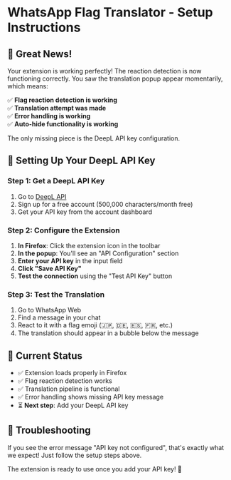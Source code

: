 # WhatsApp Flag Translator - Setup Instructions

## 🎉 Great News!

Your extension is working perfectly! The reaction detection is now functioning correctly. You saw the translation popup appear momentarily, which means:

✅ **Flag reaction detection is working**  
✅ **Translation attempt was made**  
✅ **Error handling is working**  
✅ **Auto-hide functionality is working**

The only missing piece is the DeepL API key configuration.

## 🔑 Setting Up Your DeepL API Key

### Step 1: Get a DeepL API Key
1. Go to [DeepL API](https://www.deepl.com/pro-api)
2. Sign up for a free account (500,000 characters/month free)
3. Get your API key from the account dashboard

### Step 2: Configure the Extension
1. **In Firefox**: Click the extension icon in the toolbar
2. **In the popup**: You'll see an "API Configuration" section
3. **Enter your API key** in the input field
4. **Click "Save API Key"**
5. **Test the connection** using the "Test API Key" button

### Step 3: Test the Translation
1. Go to WhatsApp Web
2. Find a message in your chat
3. React to it with a flag emoji (🇯🇵, 🇩🇪, 🇪🇸, 🇫🇷, etc.)
4. The translation should appear in a bubble below the message

## 🚀 Current Status

- ✅ Extension loads properly in Firefox
- ✅ Flag reaction detection works
- ✅ Translation pipeline is functional
- ✅ Error handling shows missing API key message
- ⏳ **Next step**: Add your DeepL API key

## 🔧 Troubleshooting

If you see the error message "API key not configured", that's exactly what we expect! Just follow the setup steps above.

The extension is ready to use once you add your API key! 🎯